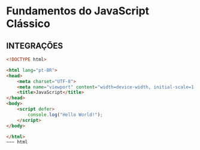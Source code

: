# Fundamentos do JavaScript Clássico

## INTEGRAÇÕES
~~~ html
<!DOCTYPE html>

<html lang="pt-BR">
<head>
    <meta charset="UTF-8">
    <meta name="viewport" content="width=device-width, initial-scale=1.0">
    <title>JavaScript</title>
</head>
<body>    
    <script defer>
        console.log("Hello World!");
    </script>
</body>

</html>
~~~ html